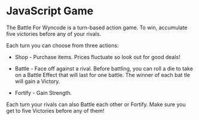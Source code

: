 # JavaScript Game

The Battle For Wyncode is a turn-based action game. To win, accumulate five victories before any of your rivals.

Each turn you can choose from three actions:

* Shop - Purchase items. Prices fluctuate so look out for good deals!

* Battle - Face off against a rival. Before battling, you can roll a die to
take on a Battle Effect that will last for one battle. The winner of each bat
tle will gain a Victory.

* Fortify - Gain Strength.

Each turn your rivals can also Battle each other or Fortify. Make sure you get to five Victories before any of them!
